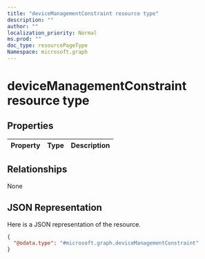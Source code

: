 ```yaml
---
title: "deviceManagementConstraint resource type"
description: ""
author: ""
localization_priority: Normal
ms.prod: ""
doc_type: resourcePageType
Namespace: microsoft.graph
---
```



# deviceManagementConstraint resource type



## Properties
|Property|Type|Description|
|:---|:---|:---|

## Relationships
None

## JSON Representation
Here is a JSON representation of the resource.
<!-- {
  "blockType": "resource",
  "@odata.type": "microsoft.graph.deviceManagementConstraint"
}
-->
``` json
{
  "@odata.type": "#microsoft.graph.deviceManagementConstraint"
}
```

